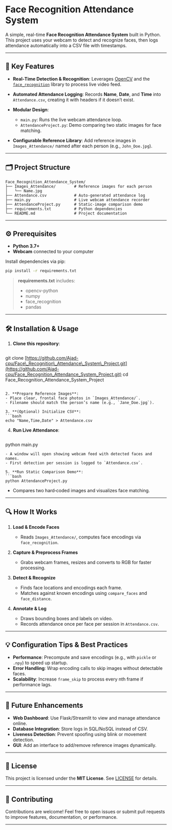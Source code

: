 # Face Recognition Attendance System

A simple, real-time **Face Recognition Attendance System** built in Python. This project uses your webcam to detect and recognize faces, then logs attendance automatically into a CSV file with timestamps.

---

## 🚀 Key Features

* **Real‑Time Detection & Recognition**: Leverages [OpenCV](https://opencv.org/) and the [`face_recognition`](https://github.com/ageitgey/face_recognition) library to process live video feed.
* **Automated Attendance Logging**: Records **Name**, **Date**, and **Time** into `Attendance.csv`, creating it with headers if it doesn’t exist.
* **Modular Design**:

  * `main.py`: Runs the live webcam attendance loop.
  * `AttendanceProject.py`: Demo comparing two static images for face matching.
* **Configurable Reference Library**: Add reference images in `Images_Attendance/` named after each person (e.g., `John_Doe.jpg`).

---

## 🗂️ Project Structure

```
Face_Recognition_Attendance_System/
├── Images_Attendance/        # Reference images for each person
│   └── Name.jpg
├── Attendance.csv            # Auto-generated attendance log
├── main.py                   # Live webcam attendance recorder
├── AttendanceProject.py      # Static-image comparison demo
├── requirements.txt          # Python dependencies
└── README.md                 # Project documentation
```

---

## ⚙️ Prerequisites

* **Python 3.7+**
* **Webcam** connected to your computer

Install dependencies via pip:

```bash
pip install -r requirements.txt
```

> **requirements.txt** includes:
>
> * opencv-python
> * numpy
> * face\_recognition
> * pandas

---

## 🛠️ Installation & Usage

1. **Clone this repository**:

   ```bash
   ```

git clone [https://github.com/Ajad-cpu/Face\_Recognition\_Attendance\_System\_Project.git](https://github.com/Ajad-cpu/Face_Recognition_Attendance_System_Project.git)
cd Face\_Recognition\_Attendance\_System\_Project

````

2. **Prepare Reference Images**:
- Place clear, frontal face photos in `Images_Attendance/`.
- Filename should match the person’s name (e.g., `Jane_Doe.jpg`).

3. **(Optional) Initialize CSV**:
```bash
echo "Name,Time,Date" > Attendance.csv
````

4. **Run Live Attendance**:

   ```bash
   ```

python main.py

````
- A window will open showing webcam feed with detected faces and names.
- First detection per session is logged to `Attendance.csv`.

5. **Run Static Comparison Demo**:
```bash
python AttendanceProject.py
````

* Compares two hard‑coded images and visualizes face matching.

---

## 🔍 How It Works

1. **Load & Encode Faces**

   * Reads `Images_Attendance/`, computes face encodings via `face_recognition`.
2. **Capture & Preprocess Frames**

   * Grabs webcam frames, resizes and converts to RGB for faster processing.
3. **Detect & Recognize**

   * Finds face locations and encodings each frame.
   * Matches against known encodings using `compare_faces` and `face_distance`.
4. **Annotate & Log**

   * Draws bounding boxes and labels on video.
   * Records attendance once per face per session in `Attendance.csv`.

---

## 💡 Configuration Tips & Best Practices

* **Performance**: Precompute and save encodings (e.g., with `pickle` or `.npy`) to speed up startup.
* **Error Handling**: Wrap encoding calls to skip images without detectable faces.
* **Scalability**: Increase `frame_skip` to process every nth frame if performance lags.

---

## 🔧 Future Enhancements

* **Web Dashboard**: Use Flask/Streamlit to view and manage attendance online.
* **Database Integration**: Store logs in SQL/NoSQL instead of CSV.
* **Liveness Detection**: Prevent spoofing using blink or movement detection.
* **GUI**: Add an interface to add/remove reference images dynamically.

---

## 📄 License

This project is licensed under the **MIT License**. See [LICENSE](LICENSE) for details.

---

## 🤝 Contributing

Contributions are welcome! Feel free to open issues or submit pull requests to improve features, documentation, or performance.

---
